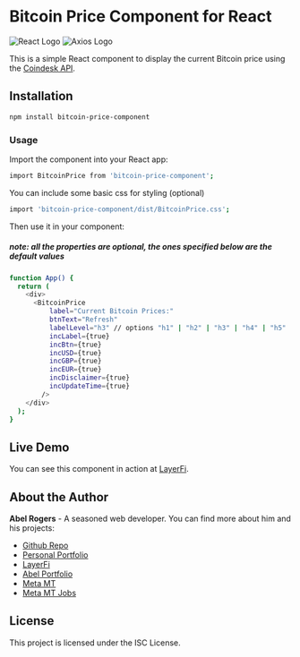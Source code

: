 # Bitcoin Price Component for React

![React Logo](https://reactjs.org/logo-og.png) ![Axios Logo](https://axios-http.com/assets/logo.png)

This is a simple React component to display the current Bitcoin price using the [Coindesk API](https://api.coindesk.com/v1/bpi/currentprice.json).

## Installation

```bash
npm install bitcoin-price-component
```

### Usage

Import the component into your React app:

```bash
import BitcoinPrice from 'bitcoin-price-component';
```

You can include some basic css for styling (optional)

```bash
import 'bitcoin-price-component/dist/BitcoinPrice.css';
```

Then use it in your component:

##### note: all the properties are optional, the ones specified below are the default values

```bash
function App() {
  return (
    <div>
      <BitcoinPrice
          label="Current Bitcoin Prices:"
          btnText="Refresh"
          labelLevel="h3" // options "h1" | "h2" | "h3" | "h4" | "h5" | "h6";
          incLabel={true}
          incBtn={true}
          incUSD={true}
          incGBP={true}
          incEUR={true}
          incDisclaimer={true}
          incUpdateTime={true}
        />
    </div>
  );
}
```

## Live Demo

You can see this component in action at [LayerFi](https://layerfi.meta.mt/).

## About the Author

**Abel Rogers** - A seasoned web developer. You can find more about him and his projects:

- [Github Repo](https://github.com/animasoul/bitcoin-price-component)
- [Personal Portfolio](https://www.ajpartnersltd.com/)
- [LayerFi](https://layerfi.meta.mt/)
- [Abel Portfolio](https://abel.meta.mt/)
- [Meta MT](https://www.meta.mt/)
- [Meta MT Jobs](https://jobs.meta.mt/)

## License

This project is licensed under the ISC License.
